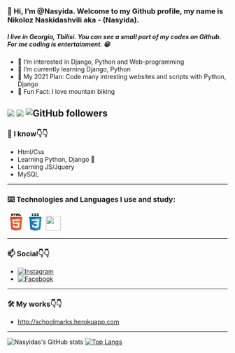 ### 👋 Hi, I’m @Nasyida. Welcome to my Github profile, my name is **Nikoloz Naskidashvili** aka - (**Nasyida**). 

##### I live in Georgia, Tbilisi. You can see a small part of my codes on Github. <br /> For me coding is entertainment. 😁

- 👀 I’m interested in Django, Python and Web-programming
- 🐍 I’m currently learning Django, Python
- 📅 My 2021 Plan: Code many intresting websites and scripts with Python, Django
- 💬 Fun Fact: I love mountain biking


![](https://komarev.com/ghpvc/?username=Nasyida&color=brightgreen) ![](https://visitor-badge.glitch.me/badge?page_id=Nasyida.Nasyida) ![GitHub followers](https://img.shields.io/github/followers/Nasyida?style=social) 
---

### 🧠 **I know**👇👇
- Html/Css
- Learning Python, Django 🐍
- Learning JS/Jquery
- MySQL

---

### ⌨️ Technologies and Languages I use and study:
<img src="https://raw.githubusercontent.com/devicons/devicon/master/icons/html5/html5-original-wordmark.svg" width="40" height="40"/> <img src="https://raw.githubusercontent.com/devicons/devicon/master/icons/css3/css3-original-wordmark.svg" width="40" height="40"/> <img src="https://www.vectorlogo.zone/logos/git-scm/git-scm-icon.svg" width="34" height="34"/>  
    
---

### 📫 **Social**👇👇
- <a href="https://instagram.com/nika_nasyida" target="_blank">
    <img src="https://img.shields.io/badge/instagram-%23E4405F.svg?&style=for-the-badge&logo=instagram&logoColor=white&color=071A2C" alt="Instagram"/>
  </a>
- <a href="https://www.facebook.com/nika.naskidashvili.50" target="_blank">
    <img src="https://img.shields.io/badge/facebook-%231877F2.svg?&style=for-the-badge&logo=facebook&logoColor=white&color=071A2C" alt="Facebook"/>
  </a>
  

---

### 🛠 **My works**👇👇
- http://schoolmarks.herokuapp.com

---

![Nasyidas's GitHub stats](https://github-readme-stats.vercel.app/api?username=Nasyida&theme=highcontrast&show_icons=true) 
[![Top Langs](https://github-readme-stats.vercel.app/api/top-langs/?username=Nasyida&layout=compact)](https://github.com/anuraghazra/github-readme-stats)






